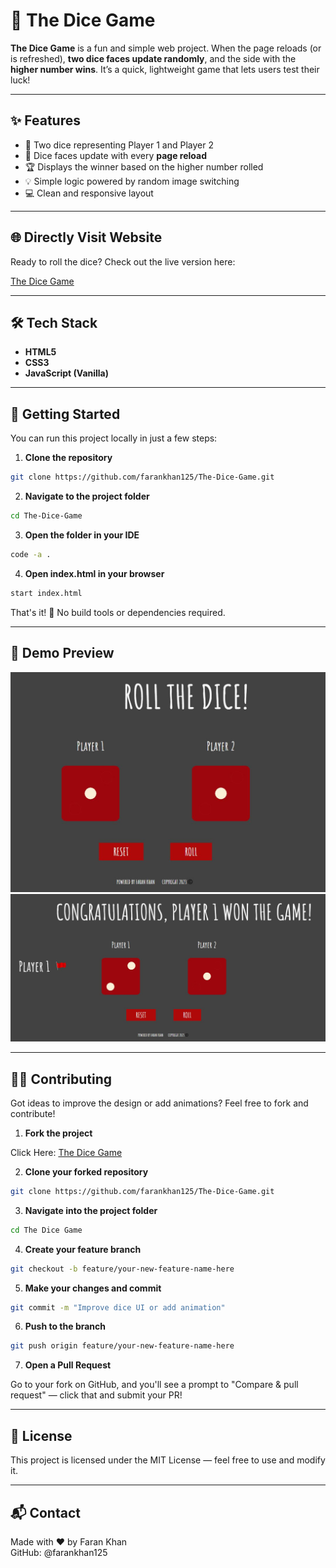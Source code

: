 # 🎲 The Dice Game

**The Dice Game** is a fun and simple web project. When the page reloads (or is refreshed), **two dice faces update randomly**, and the side with the **higher number wins**. It’s a quick, lightweight game that lets users test their luck!

---

## ✨ Features

- 🎯 Two dice representing Player 1 and Player 2
- 🔁 Dice faces update with every **page reload**
- 🏆 Displays the winner based on the higher number rolled
- 💡 Simple logic powered by random image switching
- 💻 Clean and responsive layout

---

## 🌐 Directly Visit Website

Ready to roll the dice? Check out the live version here:

[The Dice Game](https://farankhan125.github.io/The-Dice-Game/)

---

## 🛠️ Tech Stack

- **HTML5**
- **CSS3**
- **JavaScript (Vanilla)**

---

## 🚀 Getting Started

You can run this project locally in just a few steps:

1. **Clone the repository**
```bash
git clone https://github.com/farankhan125/The-Dice-Game.git
```
2. **Navigate to the project folder**
```bash
cd The-Dice-Game
```
3. **Open the folder in your IDE**
```bash
code -a .
```
4. **Open index.html in your browser**
```bash
start index.html
```

That's it! 🎉 No build tools or dependencies required.

---

## 📸 Demo Preview

![Image1](Images/img1.JPG)
![Image2](Images/img2.JPG)

---

## 🧑‍💻 Contributing

Got ideas to improve the design or add animations? Feel free to fork and contribute!

1. **Fork the project**  

Click Here: [The Dice Game](https://github.com/farankhan125/The-Dice-Game)

2. **Clone your forked repository**
```bash
git clone https://github.com/farankhan125/The-Dice-Game.git
```
3. **Navigate into the project folder**
```bash
cd The Dice Game
```
4. **Create your feature branch**
```bash
git checkout -b feature/your-new-feature-name-here
```
5. **Make your changes and commit**
```bash
git commit -m "Improve dice UI or add animation"
```
6. **Push to the branch**
```bash
git push origin feature/your-new-feature-name-here
```
7. **Open a Pull Request**  

Go to your fork on GitHub, and you'll see a prompt to "Compare & pull request" — click that and submit your PR!

---

## 📄 License

This project is licensed under the MIT License — feel free to use and modify it.

---

## 📬 Contact
Made with ❤️ by Faran Khan  
GitHub: @farankhan125
